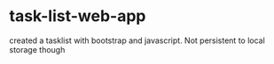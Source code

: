 # task-list-web-app
created a tasklist with bootstrap and javascript. Not persistent to local storage though
